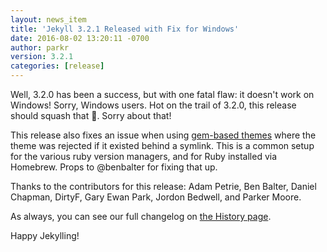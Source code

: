 ```yaml
---
layout: news_item
title: 'Jekyll 3.2.1 Released with Fix for Windows'
date: 2016-08-02 13:20:11 -0700
author: parkr
version: 3.2.1
categories: [release]
---
```


Well, 3.2.0 has been a success, but with one fatal flaw: it doesn't work on
Windows! Sorry, Windows users. Hot on the trail of 3.2.0, this release
should squash that :bug:. Sorry about that!

This release also fixes an issue when using [gem-based themes](/docs/themes/)
where the theme was rejected if it existed behind a symlink. This is a
common setup for the various ruby version managers, and for Ruby installed
via Homebrew. Props to @benbalter for fixing that up.

Thanks to the contributors for this release: Adam Petrie, Ben Balter,
Daniel Chapman, DirtyF, Gary Ewan Park, Jordon Bedwell, and Parker Moore.

As always, you can see our full changelog on [the History page](/docs/history/).

Happy Jekylling!
